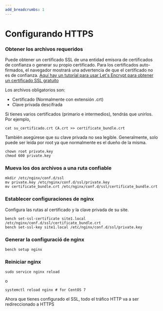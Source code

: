 ```yaml
---
add_breadcrumbs: 1
---
```

# Configurando HTTPS

### Obtener los archivos requeridos


Puede obtener un certificado SSL de una entidad emisora ​​de certificados de confianza o generar su propio certificado.
Para los certificados auto-firmados, el navegador mostrará una advertencia de que el certificado no es de confianza. [Aquí hay un tutorial para usar Let's Encrypt para obtener un certificado SSL gratuito](lets-encrypt-ssl-setup.html)

Los archivos obligatorios son:

* Certificado (Normalmente con extensión .crt)
* Clave privada descifrada

Si tienes varios certificados (primario e intermedios), tendrás que unirlos. Por ejemplo,

	cat su_certificado.crt CA.crt >> certificate_bundle.crt

También asegúrese que su clave privada no sea legible. Generalmente, solo puede ser leída por root ya que normalmente es el dueño de la misma.

	chown root private.key
	chmod 600 private.key

### Mueva los dos archivos a una ruta confiable

	mkdir /etc/nginx/conf.d/ssl
	mv private.key /etc/nginx/conf.d/ssl/private.key
	mv certificate_bundle.crt /etc/nginx/conf.d/ssl/certificate_bundle.crt

### Establecer configuraciones de nginx

Configura las rutas al certificado y la clave privada de su site.

	bench set-ssl-certificate site1.local /etc/nginx/conf.d/ssl/certificate_bundle.crt
	bench set-ssl-key site1.local /etc/nginx/conf.d/ssl/private.key

### Generar la configuració de nginx

	bench setup nginx

### Reiniciar nginx

	sudo service nginx reload

o

	systemctl reload nginx # for CentOS 7

Ahora que tienes configurado el SSL, todo el tráfico HTTP va a ser redireccionado a HTTPS
